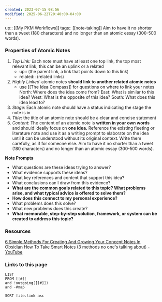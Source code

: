 ```yaml
---
created: 2023-07-15 08:56
modified: 2025-06-22T20:40:00-04:00
---
```

up::  [[My PKM Workflows]]
tags:: [[note-taking]]
Aim to have it no shorter than a tweet (180 characters) and no longer than an atomic essay (300-500 words).
### Properties of Atomic Notes
1. *Top Link:* Each note must have at least one top link, the top most relevant link, this can be an uplink or a related
	- up:: (the parent link, a link that points down to this link)
	- related:: (related links)
2. *Highly Linked*-atomic notes **should link to another related atomic notes**
	- use [[The Idea Compass]] for questions on where to link your notes
		 North: Where does the idea come from?
		 East: What is similar to this idea?
		 West: What is the opposite of this idea?
		 South: What does this idea lead to?
3. *Stage*: Each atomic note should have a status indicating the stage the note is in
4. *Title*: the title of an atomic note should be a clear and concise statement
5. *Content*: The content of an atomic note is **written in your own words** and should ideally focus on **one idea.**
		Reference the existing fleeting or literature note and use it as a writing prompt to elaborate on the idea until it can be understood without its original context. Write them carefully, as if for someone else.
		Aim to have it no shorter than a tweet (180 characters) and no longer than an atomic essay (300-500 words).

**Note Prompts**
- What questions are these ideas trying to answer?
- What evidence supports these ideas?
- What key references and content that support this idea?
- What conclusions can I draw from this evidence?
-  **What are the common goals related to this topic? What problems arise, and what typical advice is offered to solve them?**
- **How does this connect to my personal experience?**
- What problems does this solve?
- What new problems does this create?
- **What memorable, step-by-step solution, framework, or system can be created to address this topic?**



### Resources
[6 Simple Methods For Creating And Growing Your Concept Notes In Obsidian](https://www.aidanhelfant.com/5-simple-methods-for-growing-your-concept-notes-in-obsidian/)
[How To Take Smart Notes (3 methods no one's talking about) - YouTube](https://www.youtube.com/watch?v=5O46Rqh5zHE)

### Links to this page
```dataview
LIST
FROM [[#]]
and !outgoing([[#]])
and -#map

SORT file.link asc
```
